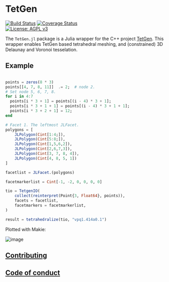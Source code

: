 # TetGen

[![Build Status](https://travis-ci.org/JuliaGeometry/TetGen.jl.svg)](https://travis-ci.org/JuliaGeometry/TetGen.jl)
[![Coverage Status](https://coveralls.io/repos/JuliaGeometry/TetGen.jl/badge.svg)](https://coveralls.io/r/JuliaGeometry/TetGen.jl)   
[![License: AGPL v3](https://img.shields.io/badge/License-AGPL%20v3-orange.svg)](https://github.com/JuliaGeometry/TetGen.jl/blob/master/LICENSE)

The `TetGen.jl` package is a Julia wrapper for the C++ project [TetGen](wias-berlin.de/software/tetgen/). This wrapper enables TetGen based tetrahedral meshing, and (constrained) 3D Delaunay and Voronoi tesselation. 

## Example

```julia

points = zeros(8 * 3)
points[[4, 7, 8, 11]]  .= 2;  # node 2.
# Set node 5, 6, 7, 8.
for i in 4:7
  points[i * 3 + 1] = points[(i - 4) * 3 + 1];
  points[i * 3 + 1 + 1] = points[(i - 4) * 3 + 1 + 1];
  points[i * 3 + 2 + 1] = 12;
end

# Facet 1. The leftmost JLFacet.
polygons = [
    JLPolygon(Cint[1:4;]),
    JLPolygon(Cint[5:8;]),
    JLPolygon(Cint[1,5,6,2]),
    JLPolygon(Cint[2,6,7,3]),
    JLPolygon(Cint[3, 7, 8, 4]),
    JLPolygon(Cint[4, 8, 5, 1])
]

facetlist = JLFacet.(polygons)

facetmarkerlist = Cint[-1, -2, 0, 0, 0, 0]

tio = TetgenIO(
    collect(reinterpret(Point{3, Float64}, points)),
    facets = facetlist,
    facetmarkers = facetmarkerlist,
)

result = tetrahedralize(tio, "vpq1.414a0.1")
```

Plotted with Makie:

![image](https://user-images.githubusercontent.com/1010467/54118458-5abd9a80-43f3-11e9-99e8-951d36b8a81f.png)


## [Contributing](https://github.com/JuliaGeometry/TetGen.jl/blob/master/CONTRIBUTING.md)   


## [Code of conduct](https://github.com/JuliaGeometry/TetGen.jl/blob/master/CODE_OF_CONDUCT.md)   

